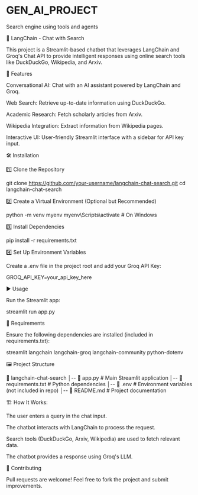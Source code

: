 # GEN_AI_PROJECT
Search engine using tools and agents

🔎 LangChain - Chat with Search

This project is a Streamlit-based chatbot that leverages LangChain and Groq's Chat API to provide intelligent responses using online search tools like DuckDuckGo, Wikipedia, and Arxiv.

🚀 Features

Conversational AI: Chat with an AI assistant powered by LangChain and Groq.

Web Search: Retrieve up-to-date information using DuckDuckGo.

Academic Research: Fetch scholarly articles from Arxiv.

Wikipedia Integration: Extract information from Wikipedia pages.

Interactive UI: User-friendly Streamlit interface with a sidebar for API key input.

🛠️ Installation

1️⃣ Clone the Repository

git clone https://github.com/your-username/langchain-chat-search.git
cd langchain-chat-search

2️⃣ Create a Virtual Environment (Optional but Recommended)

python -m venv myenv
myenv\Scripts\activate    # On Windows

3️⃣ Install Dependencies

pip install -r requirements.txt

4️⃣ Set Up Environment Variables

Create a .env file in the project root and add your Groq API Key:

GROQ_API_KEY=your_api_key_here

▶️ Usage

Run the Streamlit app:

streamlit run app.py

📜 Requirements

Ensure the following dependencies are installed (included in requirements.txt):

streamlit
langchain
langchain-groq
langchain-community
python-dotenv


🖼️ Project Structure

📂 langchain-chat-search
│-- 📄 app.py                # Main Streamlit application
│-- 📄 requirements.txt      # Python dependencies
│-- 📄 .env                  # Environment variables (not included in repo)
│-- 📄 README.md             # Project documentation

🏗️ How It Works:

The user enters a query in the chat input.

The chatbot interacts with LangChain to process the request.

Search tools (DuckDuckGo, Arxiv, Wikipedia) are used to fetch relevant data.

The chatbot provides a response using Groq's LLM.


🤝 Contributing

Pull requests are welcome! Feel free to fork the project and submit improvements.
